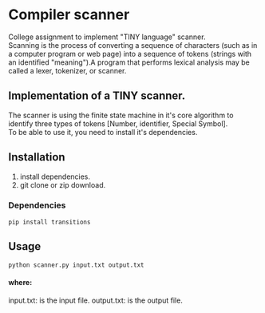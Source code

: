 # Compiler scanner
College assignment to implement "TINY language" scanner. <br />
Scanning is  the process of converting a sequence of characters (such as in a computer program or web page) into a sequence of tokens (strings with an identified "meaning").A program that performs lexical analysis may be called a lexer, tokenizer, or scanner.<br />
## Implementation of a TINY scanner.
The scanner is using the finite state machine in it's core algorithm to identify three types of tokens [Number, identifier, Special Symbol].<br />
To be able to use it, you need to install it's dependencies.
## Installation
1. install dependencies.
2. git clone or zip download.

### Dependencies 


```
pip install transitions
```
## Usage

```
python scanner.py input.txt output.txt
```
#### where:
input.txt: is the input file.
output.txt: is the output file.
